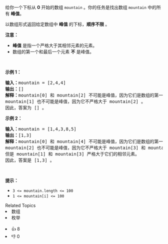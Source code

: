 <p>给你一个下标从 <strong>0</strong> 开始的数组 <code>mountain</code> 。你的任务是找出数组&nbsp;<code>mountain</code> 中的所有 <strong>峰值</strong>。</p>

<p>以数组形式返回给定数组中 <strong>峰值</strong> 的下标，<strong>顺序不限</strong> 。</p>

<p><strong>注意：</strong></p>

<ul> 
 <li><strong>峰值</strong> 是指一个严格大于其相邻元素的元素。</li> 
 <li>数组的第一个和最后一个元素 <strong>不</strong> 是峰值。</li> 
</ul>

<p>&nbsp;</p>

<p><strong class="example">示例 1：</strong></p>

<pre>
<strong>输入：</strong>mountain = [2,4,4]
<strong>输出：</strong>[]
<strong>解释：</strong>mountain[0] 和 mountain[2] 不可能是峰值，因为它们是数组的第一个和最后一个元素。
mountain[1] 也不可能是峰值，因为它不严格大于 mountain[2] 。
因此，答案为 [] 。
</pre>

<p><strong class="example">示例 2：</strong></p>

<pre>
<strong>输入：</strong>mountain = [1,4,3,8,5]
<strong>输出：</strong>[1,3]
<strong>解释：</strong>mountain[0] 和 mountain[4] 不可能是峰值，因为它们是数组的第一个和最后一个元素。
mountain[2] 也不可能是峰值，因为它不严格大于 mountain[3] 和 mountain[1] 。
但是 mountain[1] 和 mountain[3] 严格大于它们的相邻元素。
因此，答案是 [1,3] 。
</pre>

<p>&nbsp;</p>

<p><strong>提示：</strong></p>

<ul> 
 <li><code>3 &lt;= mountain.length &lt;= 100</code></li> 
 <li><code>1 &lt;= mountain[i] &lt;= 100</code></li> 
</ul>

<div><div>Related Topics</div><div><li>数组</li><li>枚举</li></div></div><br><div><li>👍 8</li><li>👎 0</li></div>